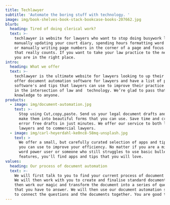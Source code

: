 ```yaml
---
title: Techlawyer
subtitle: 'Automate the boring stuff with technology. '
image: img/book-shelves-book-stack-bookcase-books-207662.jpg
blurb:
  heading: Tired of doing clerical work?
  text: >-
    techlawyer is website for lawyers who want to stop doing busywork like
    manually updating your court diary, spending hours formatting word documents
    or manually writing page numbers in the corner of a page and focus on work
    that really counts. If you want to take your law practice to the next level,
    you are in the right place.
intro:
  heading: What we offer
  text: >-
    techlawyer is the ultimate website for lawyers looking to up their game. We
    offer document automation software for lawyers and have a list of practical
    software's and tips that lawyers can use to improve their practice. We live
    in the intersection of law and  technology. We’re glad to pass that
    knowledge to anyone. 
products:
  - image: img/document-automation.jpg
    text: >-
      Stop using Cut,copy,paste. Send us your legal document drafts and let us
      make them into beautiful forms that you can use. Save time and create
      error free drafts in just minutes. We offer our service to both litigating
      lawyers and to commercial lawyers. 
  - image: img/carl-heyerdahl-ke0nc8-58mq-unsplash.jpg
    text: >
      We offer a small, but carefully curated selection of apps and tips that
      you can use to improve your efficiency. No matter if you are a microsoft
      word power user or someone who still struggles to use basic bullet point
      features, you'll find apps and tips that you will love.  
values:
  heading: Our process of document automation
  text: >-
    We will first talk to you to find your current process of document drafting.
    We will then work with you to create and finalise standard document. We will
    then work our magic and transform the document into a series of questions
    that you have to answer. We will then use our document automation software
    to connect the questions and the documents together. You are good to go.
---
```

